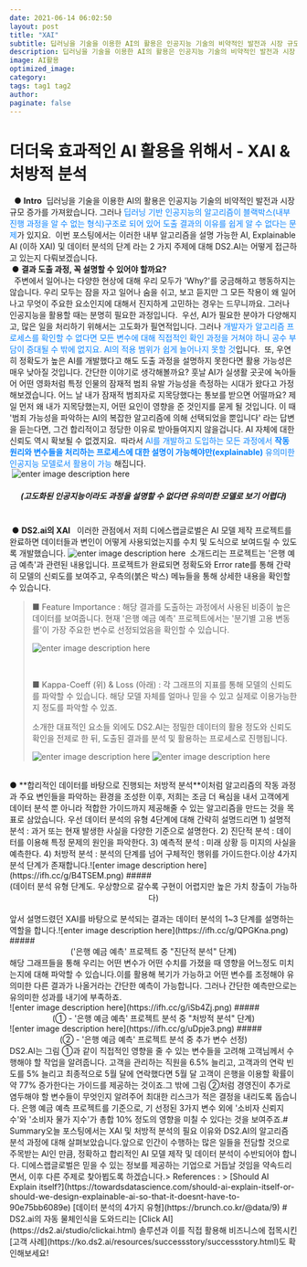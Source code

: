 ```yaml
---
date: 2021-06-14 06:02:50
layout: post
title: "XAI"
subtitle: 딥러닝을 기술을 이용한 AI의 활용은 인공지능 기술의 비약적인 발전과 시장 규모 증가를 가져왔습니다.
description: 딥러닝을 기술을 이용한 AI의 활용은 인공지능 기술의 비약적인 발전과 시장 규모 증가를 가져왔습니다.
image: AI활용
optimized_image:
category:
tags: tag1 tag2
author:
paginate: false
---
```

# 더더욱 효과적인 AI 활용을 위해서 - XAI & 처방적 분석
​
​
● **Intro**
​
딥러닝을 기술을 이용한 AI의 활용은 인공지능 기술의 비약적인 발전과 시장 규모 증가를 가져왔습니다. 그러나  <font color='#0A84FF'>딥러닝 기반 인공지능의 알고리즘이 블랙박스(내부 진행 과정을 알 수 없는 형식)구조로 되어 있어 도출 결과의 이유를 쉽게 알 수 없다는 문제</font>가 있지요. 
​
이번 포스팅에서는 이러한 내부 알고리즘을 설명 가능한 AI, Explainable AI (이하 XAI) 및 데이터 분석의 단계 라는 2 가지 주제에 대해 DS2.AI는 어떻게 접근하고 있는지 다뤄보겠습니다.
​
<br>
​
● **결과 도출 과정, 꼭 설명할 수 있어야 할까요?**
<br>
​
​
주변에서 일어나는 다양한 현상에 대해 우리 모두가 'Why?'를 궁금해하고 행동하지는 않습니다. 우리 모두는 잠을 자고 일어나 숨을 쉬고, 보고 듣지만 그 모든 작용이 왜 일어나고 무엇이 주요한 요소인지에 대해서 진지하게 고민하는 경우는 드무니까요. 그러나 인공지능을 활용할 때는 분명히 필요한 과정입니다. 
​
우선, AI가 필요한 분야가 다양해지고, 많은 일을 처리하기 위해서는 고도화가 필연적입니다. 그러나  <font color='#0A84FF'>개발자가 알고리즘 프로세스를 확인할 수 없다면 모든 변수에 대해 직접적인 확인 과정을 거쳐야 하니 공수 부담이 증대될 수 밖에 없지요. AI의 적용 범위가 쉽게 늘어나지 못할 것</font>입니다.
​
 또, 우연히 정확도가 높은 AI를 개발했다고 해도 도출 과정을 설명하지 못한다면 활용 가능성은 매우 낮아질 것입니다. 간단한 이야기로 생각해볼까요? 훗날 AI가 실생활 곳곳에 녹아들어 어떤 영화처럼 특정 인물의 잠재적 범죄 유발 가능성을 측정하는 시대가 왔다고 가정 해보겠습니다. 어느 날 내가 잠재적 범죄자로 지목당했다는 통보를 받으면 어떨까요? 제일 먼저 왜 내가 지목당했는지, 어떤 요인이 영향을 준 것인지를 묻게 될 것입니다. 이 때 '범죄 가능성을 파악하는 AI의 복잡한 알고리즘에 의해 선택되었을 뿐입니다' 라는 답변을 듣는다면, 그건 합리적이고 정당한 이유로 받아들여지지 않을겁니다. AI 자체에 대한 신뢰도 역시 확보될 수 없겠지요. 
​
따라서  <font color='#0A84FF'>AI를 개발하고 도입하는 모든 과정에서 **작동 원리와 변수들을 처리하는 프로세스에 대한 설명이 가능해야만(explainable)** 유의미한 인공지능 모델로서 활용이 가능 </font>해집니다.
​
<br>
​
![enter image description here](https://ifh.cc/g/wGe87c.jpg)
##### <center>(고도화된 인공지능이라도 과정을 설명할 수 없다면 유의미한 모델로 보기 어렵다)</center>
​
<br>
​
● **DS2.ai의 XAI**
​
​
이러한 관점에서 저희 디에스랩글로벌은 AI 모델 제작 프로젝트를 완료하면 데이터들과 변인이 어떻게 사용되었는지를 수치 및 도식으로 보여드릴 수 있도록 개발했습니다.
​
![enter image description here](https://ifh.cc/g/tWzIvY.png)
​
소개드리는 프로젝트는 '은행 예금 예측'과 관련된 내용입니다. 프로젝트가 완료되면 정확도와 Error rate를 통해 간략히 모델의 신뢰도를 보여주고, 우측의(붉은 박스) 메뉴들을 통해 상세한 내용을 확인할 수 있습니다.
​
> ■ Feature Importance : 해당 결과를 도출하는 과정에서 사용된 비중이 높은 데이터를 보여줍니다. 현재 '은행 예금 예측' 프로젝트에서는 '분기별 고용 변동률'이 가장 주요한 변수로 선정되었음을 확인할 수 있습니다.
> 
> ![enter image description here](https://ifh.cc/g/HozUoH.jpg)
>
><br>
>
>■ Kappa-Coeff (위) & Loss (아래) : 각 그래프의 지표를 통해 모델의 신뢰도를 파악할 수 있습니다. 해당 모델 자체를 얼마나 믿을 수 있고 실제로 이용가능한지 정도를 파악할 수 있죠.
>
>소개한 대표적인 요소들 외에도 DS2.AI는 정밀한 데이터의 활용 정도와 신뢰도 확인을 전제로 한 뒤, 도출된 결과를 분석 및 활용하는 프로세스로 진행됩니다.
>
>![enter image description here](https://ifh.cc/g/kHWAwv.png)
>![enter image description here](https://ifh.cc/g/uAxN1p.png)
​
<br>
​
● **합리적인 데이터를 바탕으로 진행되는 처방적 분석**
​
이처럼 알고리즘의 작동 과정과 주요 변인들을 파악하는 환경을 조성한 이후, 저희는 조금 더 욕심을 내서 고객에게 데이터 분석 뿐 아니라 적합한 가이드까지 제공해줄 수 있는 알고리즘을 만드는 것을 목표로 삼았습니다. 
우선 데이터 분석의 유형 4단계에 대해 간략히 설명드리면 
1) 설명적 분석 : 과거 또는 현재 발생한 사실을 다양한 기준으로 설명한다. 
2) 진단적 분석 : 데이터를 이용해 특정 문제의 원인을 파악한다. 
3) 예측적 분석 : 미래 상황 등 미지의 사실을 예측한다. 
4) 처방적 분석 : 분석의 단계를 넘어 구체적인 행위를 가이드한다. 
​
이상 4가지 분석 단계가 존재합니다.
​
![enter image description here](https://ifh.cc/g/B4TSEM.png)
##### <center>(데이터 분석 유형 단계도. 우상향으로 갈수록 구현이 어렵지만 높은 가치 창출이 가능하다)</center>
<br>
앞서 설명드렸던 XAI를 바탕으로 분석되는 결과는 데이터 분석의 1~3 단계를 설명하는 역할을 합니다.
​
![enter image description here](https://ifh.cc/g/QPGKna.png)
##### <center>('은행 예금 예측' 프로젝트 중 "진단적 분석" 단계)</center>
​
해당 그래프들을 통해 우리는 어떤 변수가 어떤 수치를 가졌을 때 영향을 어느정도 미치는지에 대해 파악할 수 있습니다. 
​
이를 활용해 복기가 가능하고 어떤 변수를 조정해야 유의미한 다른 결과가 나올거라는 간단한 예측이 가능합니다. 그러나 간단한 예측만으로는 유의미한 성과를 내기에 부족하죠.
​
<br>
​
![enter image description here](https://ifh.cc/g/iSb4Zj.png)
##### <center>(① - '은행 예금 예측' 프로젝트 분석 중 "처방적 분석" 단계)</center>
​
![enter image description here](https://ifh.cc/g/uDpje3.png)
##### <center>(② - '은행 예금 예측' 프로젝트 분석 중 추가 변수 선정)</center>
​
DS2.AI는 그림 ①과 같이 직접적인 영향을 줄 수 있는 변수들을 고려해 고객님께서 수행해야 할 작업을 알려줍니다. 
고객을 관리하는 직원을 6.5% 늘리고, 고객과의 연락 빈도를 5% 늘리고 최종적으로 5월 달에 연락했다면 5월 달 고객이 은행을 이용할 확률이 약 77% 증가한다는 가이드를 제공하는 것이죠. 
​
그 밖에 그림 ②처럼 경영진이 추가로 염두해야 할 변수들이 무엇인지 알려주어 최대한 리스크가 적은 결정을 내리도록 돕습니다. 은행 예금 예측 프로젝트를 기준으로, 기 선정된 3가지 변수 외에 '소비자 신뢰지수'와 '소비자 물가 지수'가 총합 10% 정도의 영향을 미칠 수 있다는 것을 보여주죠.
​
​
# Summary
​
오늘 포스팅에서는 XAI 및 처방적 분석의 필요 이유와 DS2.AI의 알고리즘 분석 과정에 대해 살펴보았습니다. 
​
앞으로 인간이 수행하는 많은 일들을 전담할 것으로 주목받는 AI인 만큼, 정확하고 합리적인 AI 모델 제작 및 데이터 분석이 수반되어야 합니다. 
디에스랩글로벌은 믿을 수 있는 정보를 제공하는 기업으로 거듭날 것임을 약속드리면서, 이후 다른 주제로 찾아뵙도록 하겠습니다.
​
> References :
>  [Should AI Explain itself?](https://towardsdatascience.com/should-ai-explain-itself-or-should-we-design-explainable-ai-so-that-it-doesnt-have-to-90e75bb6089e)
[데이터 분석의 4가지 유형](https://brunch.co.kr/@data/9)
#
​
DS2.ai의 자동 물체인식을 도와드리는 [Click AI](https://ds2.ai/studio/clickai.html) 솔루션과 이를 직접 활용해 비즈니스에 접목시킨 [고객 사례](https://ko.ds2.ai/resources/successstory/successstory.html)도 확인해보세요!
